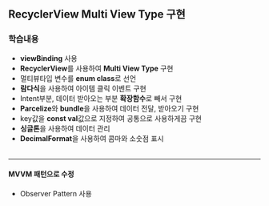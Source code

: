 ## RecyclerView Multi View Type 구현
### 학습내용
-  **viewBinding** 사용
-  **RecyclerView**를 사용하여  **Multi View Type** 구현
- 멀티뷰타입 변수를 **enum class**로 선언
- **람다식**을 사용하여 아이템 클릭 이벤트 구현
- Intent부분, 데이터 받아오는 부분 **확장함수**로 빼서 구현
- **Parcelize**와 **bundle**을 사용하여 데이터 전달, 받아오기 구현
- key값을 **const val**값으로 지정하여 공통으로 사용하게끔 구현
- **싱글톤**을 사용하여 데이터 관리
- **DecimalFormat**을 사용하여 콤마와 소숫점 표시 </br></br>

---
#### MVVM 패턴으로 수정
- Observer Pattern 사용
